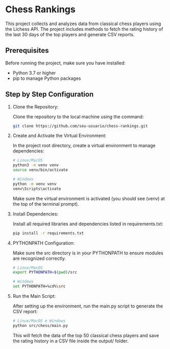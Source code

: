 # Chess Rankings

This project collects and analyzes data from classical chess players using the Lichess API. The project includes methods to fetch the rating history of the last 30 days of the top players and generate CSV reports.

## Prerequisites

Before running the project, make sure you have installed:

- Python 3.7 or higher
- pip to manage Python packages

## Step by Step Configuration

1. Clone the Repository:

    Clone the repository to the local machine using the command:

    ```bash
    git clone https://github.com/seu-usuario/chess-rankings.git
    ```

2. Create and Activate the Virtual Environment:

    In the project root directory, create a virtual environment to manage dependencies:

    ```bash
    # Linux/MacOS
    python3 -m venv venv
    source venv/bin/activate

    # Windows
    python -m venv venv
    venv\Scripts\activate
    ```

    Make sure the virtual environment is activated (you should see (venv) at the top of the terminal prompt).

3. Install Dependencies:

    Install all required libraries and dependencies listed in requirements.txt:

    ```bash
    pip install -r requirements.txt
    ```
4. PYTHONPATH Configuration:

    Make sure the src directory is in your PYTHONPATH to ensure modules are recognized correctly.

    ```bash
    # Linux/MacOS
    export PYTHONPATH=$(pwd)/src

    # Windows
    set PYTHONPATH=%cd%\src
    ```

5. Run the Main Script:

    After setting up the environment, run the main.py script to generate the CSV report:

    ```bash
    # Linux/MacOS e Windows
    python src/chess/main.py
    ```

    This will fetch the data of the top 50 classical chess players and save the rating history in a CSV file inside the output/ folder.